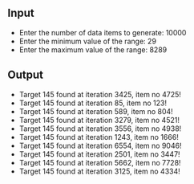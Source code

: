 ## Input

- Enter the number of data items to generate: 10000
- Enter the minimum value of the range: 29 
- Enter the maximum value of the range: 8289

## Output

- Target 145 found at iteration 3425, item no 4725!
- Target 145 found at iteration 85, item no 123!
- Target 145 found at iteration 589, item no 804!
- Target 145 found at iteration 3279, item no 4521!
- Target 145 found at iteration 3556, item no 4938!
- Target 145 found at iteration 1243, item no 1666!
- Target 145 found at iteration 6554, item no 9046!
- Target 145 found at iteration 2501, item no 3447!
- Target 145 found at iteration 5662, item no 7728!
- Target 145 found at iteration 3125, item no 4334!
